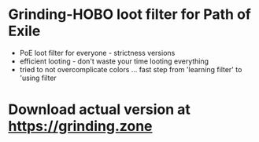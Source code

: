 # Grinding-HOBO loot filter for Path of Exile
- PoE loot filter for everyone - strictness versions
- efficient looting - don't waste your time looting everything 
- tried to not overcomplicate colors ... fast step from 'learning filter' to 'using filter
# Download actual version at https://grinding.zone
